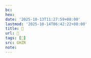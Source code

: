 ```yaml
---
bc:
hex:
date: '2025-10-13T11:27:59+08:00'
lastmod: '2025-10-14T06:42:22+08:00'
title: 󰚸
url: 󰚸
tags: [𢓝]
src: GHZR
note:
---
```

